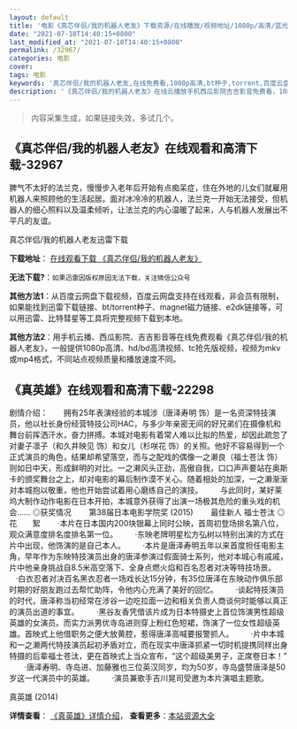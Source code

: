 ```yaml
---
layout: default
title: '电影《真芯伴侣/我的机器人老友》下载资源/在线播放/视频地址/1080p/高清/蓝光'
date: "2021-07-10T14:40:15+0800"
last_modified_at: "2021-07-10T14:40:15+0800"
permalink: /32967/
categories: 电影
cover:
tags: 电影
keywords: '真芯伴侣/我的机器人老友,在线免费看,1080p高清,bt种子,torrent,百度云盘,magnet,磁力链,迅雷下载资源'
description: '《真芯伴侣/我的机器人老友》在线云播放手机西瓜影院吉吉影音免费看，1080p高清bd/hd未删减完整版和tc抢先枪版，mkv/mp4格式，附带bt/torrent种子、magnet/磁力链、百度云盘、网盘资源迅雷下载链接'
---
```


>内容采集生成，如果链接失效，多试几个。


## 《真芯伴侣/我的机器人老友》在线观看和高清下载-32967

脾气不太好的法兰克，慢慢步入老年后开始有点痴呆症，住在外地的儿女们就雇用机器人来照顾他的生活起居。面对冰冷冷的机器人，法兰克一开始无法接受，但机器人的细心照料以及温柔倾听，让法兰克的内心温暖了起来，人与机器人发展出不平凡的友谊。</span>


真芯伴侣/我的机器人老友迅雷下载

**下载地址**： [在线观看下载 《真芯伴侣/我的机器人老友》](https://www.993dy.com//vod-detail-id-15819.html) 


**无法下载?**：`如果迅雷因版权原因无法下载，关注微信公众号 `

**其他方法1**：从百度云网盘下载视频，百度云网盘支持在线观看，非会员有限制，如果能找到迅雷下载链接、bt/torrent种子、magnet磁力链接、e2dk链接等，可以用迅雷、比特彗星等工具将完整视频下载到本地。

**其他方法2**：用手机云播、西瓜影院、吉吉影音等在线免费观看《真芯伴侣/我的机器人老友》，一般提供1080p高清、hd/bd高清视频、tc抢先版视频，视频为mkv或mp4格式，不同站点视频质量和播放速度不同。


## 《真英雄》在线观看和高清下载-22298

剧情介绍：　　拥有25年表演经验的本城涉（唐泽寿明 饰）是一名资深特技演员，他以社长身份经营特技公司HAC，与多少年亲密无间的好兄弟们在摄像机和舞台前挥洒汗水，奋力拼搏。本城对电影有着常人难以比拟的热爱，却因此疏忽了对妻子凛子（和久井映见 饰）和女儿（杉咲花 饰）的关照。他好不容易得到一个正式演员的角色，结果却希望落空，而与之配戏的偶像一之濑良（福士苍汰 饰）则如日中天，形成鲜明的对比。一之濑风头正劲，高傲自我，口口声声要站在奥斯卡的颁奖舞台之上，却对电影的幕后制作漠不关心。随着相处的加深，一之濑渐渐对本城抱以敬重，他也开始尝试着用心磨练自己的演技。   　　与此同时，某好莱坞大制作动作电影在日本开拍，本城意外获得了出演一场极其危险的重头戏的机会……   ◎获奖情况   　　第38届日本电影学院奖 (2015) 　　最佳新人 福士苍汰   ◎花　　絮          ·本片在日本国内200块银幕上同时公映，首周初登场排名第八位，观众满意度排名度排名第一位。          ·东映老牌明星松方弘树以特别出演的方式在片中出现，他饰演的是自己本人。          ·本片是唐泽寿明五年以来首度担任电影主角，早年作为东映特技演员出身的唐泽参演过假面骑士系列，他对本城心有戚戚，片中他亲身挑战自8.5米高空落下、全身点燃火焰和百名忍者对决等特技场景。          ·白衣忍者对决百名黑衣忍者一场戏长达15分钟，有35位唐泽在东映动作俱乐部时期的好朋友跑过去帮忙助阵，令他内心充满了美好的回忆。          ·谈起特技演员的时代，唐泽称当初经常在涉谷一边吃拉面一边和相关负责人商谈何时能够以真正的演员出道的事宜。          ·黑谷友香凭借该片成为日本特摄史上首位饰演男性超级英雄的女演员。而实力派男优寺岛进则穿上粉红色短裙，饰演了一位女性超级英雄。首映式上他借职务之便大放黄腔，惹得唐泽高喊要报警抓人。          ·片中本城和一之濑两代特技演员起初矛盾对立，而在现实中唐泽抓紧一切时机提携同样出身特摄的后辈福士苍汰，更在首映式上当众宣布，“这个超级美男子，正席卷日本！”          ·唐泽寿明、寺岛进、加藤雅也三位英汉同岁，均为50岁，寺岛盛赞唐泽是50岁这一代演员中的英雄。          ·演员兼歌手吉川晃司受邀为本片演唱主题歌。


真英雄 (2014)

**详情查看**： [《真英雄》详情介绍](/movie/22298/)， **查看更多**：[本站资源大全](/movie/t/all/)

